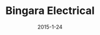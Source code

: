 ---
layout: default
title: Bingara Electrical
thumb: /img/bingara-thumb.jpg
img: /img/bingara1.jpg
date: 2015-1-24
modalId: 2
slug: bingara-electrical
projectDate: November 2013
client: David Todd
service: "Identity Creation"

tools: ['Illustrator', 'InDesign']
values: [70,30]

brief: To create a company identity for the electrical company ‘Bingara Electrical’. The identity was to be minimal, clean & recognisable and include, graphically, something of an electrical nature.
execution: In my final design of the branding I included an abstracted shape as the main logo graphic. It’s purpose was to indicate that the company was a modern, refined company. The ring shape is suggestive of a circuit, in which energy flows through (see varying colours in logo).<br>I also chose a typeface that would be modern and refined. Beyond the basic image I wanted the graphic to help distinguish itself from other electrical companies, whilst still being useful in a practical sense. To accomplish this I stayed away from clichéd imagery and opted to design something more abstract. What resulted was a visually appealing logo that was true to the company it represented.

---